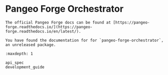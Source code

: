 # Pangeo Forge Orchestrator

```{warning}
The official Pangeo Forge docs can be found at [https://pangeo-forge.readthedocs.io/](https://pangeo-forge.readthedocs.io/en/latest/).

You have found the documentation for for `pangeo-forge-orchestrator`, an unreleased package.
```

```{toctree}
:maxdepth: 1

api_spec
development_guide
```
